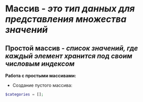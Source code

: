 # Массив - _это тип данных для представления множества значений_

## Простой массив - _список значений, где каждый элемент хранится под своим числовым индексом_  

**Работа с простыми массивами:**  

- Создание пустого массива:  
 ```php 
$categories = [];
```
